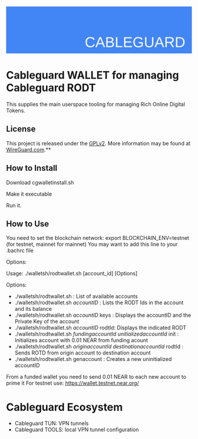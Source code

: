 ![cableguard logo banner](./banner.png)

# Cableguard WALLET for managing Cableguard RODT
This supplies the main userspace tooling for managing Rich Online Digital Tokens.

## License
This project is released under the [GPLv2](COPYING).
More information may be found at [WireGuard.com](https://www.wireguard.com/).**

## How to Install
Download cgwalletinstall.sh

Make it executable

Run it.

## How to Use
You need to set the blockchain network:
export BLOCKCHAIN_ENV=testnet (for testnet, mainnet for mainnet)
You may want to add this line to your .bachrc file

Options:

Usage: ./walletsh/rodtwallet.sh [account_id] [Options]

Options:
-  ./walletsh/rodtwallet.sh                   : List of available accounts
-  ./walletsh/rodtwallet.sh *accountID*       : Lists the RODT Ids in the account and its balance
-  ./walletsh/rodtwallet.sh *accountID* keys  : Displays the accountID and the Private Key of the account
-  ./walletsh/rodtwallet.sh *accountID* rodtId: Displays the indicated RODT
-  ./walletsh/rodtwallet.sh *fundingaccountId* *unitializedaccountId* init   : Initializes account with 0.01 NEAR from funding acount
-  ./walletsh/rodtwallet.sh *originaccountId*  *destinationaccountId* rodtId : Sends ROTD from origin account to destination account
-  ./walletsh/rodtwallet.sh genaccount        : Creates a new uninitialized accountID

From a funded wallet you need to send 0.01 NEAR to each new account to prime it
For testnet use: https://wallet.testnet.near.org/

# Cableguard Ecosystem
- Cableguard TUN: VPN tunnels
- Cableguard TOOLS: local VPN tunnel configuration
